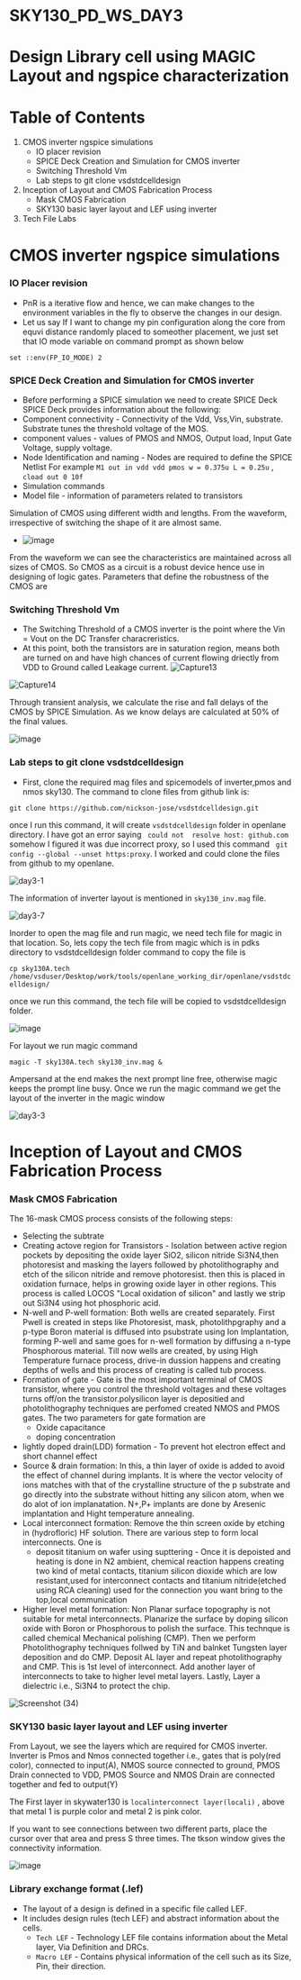 # SKY130_PD_WS_DAY3
# Design Library cell using MAGIC Layout and ngspice characterization


# Table of Contents
1. CMOS inverter ngspice simulations
   - IO placer revision
   - SPICE Deck Creation and Simulation for CMOS inverter
   - Switching Threshold Vm
   - Lab steps to git clone vsdstdcelldesign
2. Inception of Layout and CMOS Fabrication Process
   - Mask CMOS Fabrication
   - SKY130 basic layer layout and LEF using inverter
3. Tech File Labs

# CMOS inverter ngspice simulations

### IO Placer revision
 - PnR is a iterative flow and hence, we can make changes to the environment variables in the fly to observe the changes in our design. 
 - Let us say If I want to change my pin configuration along the core from equvi distance randomly placed to someother placement, we just set that IO mode variable on command prompt as shown below
 ```
 set ::env(FP_IO_MODE) 2
```

### SPICE Deck Creation and Simulation for CMOS inverter

- Before performing a SPICE simulation we need to create SPICE Deck
SPICE Deck provides information about the following:
- Component connectivity - Connectivity of the Vdd, Vss,Vin, substrate. Substrate tunes the threshold voltage of the MOS.
- component values - values of PMOS and NMOS, Output load, Input Gate Voltage, supply voltage.
- Node Identification and naming - Nodes are required to define the SPICE Netlist
     For example ```M1 out in vdd vdd pmos w = 0.375u L = 0.25u``` , ```cload out 0 10f```
- Simulation commands
- Model file - information of parameters related to transistors

Simulation of CMOS using different width and lengths. From the waveform, irrespective of switching the shape of it are almost same.

- ![image](https://github.com/sindhuk95/SKY130_PD_WS_DAY3/assets/135046169/5b494ae5-341a-41ff-a2bb-1db066fa2b72)

From the waveform we can see the characteristics are maintained  across all sizes of CMOS. So CMOS as a circuit is a robust device hence use in designing of logic gates. Parameters that define the robustness of the CMOS are

### Switching Threshold Vm
- The Switching Threshold of a CMOS inverter is the point where the Vin = Vout on the DC Transfer characreristics. 
- At this point, both the transistors are in saturation region, means both are turned on and have high chances of current flowing driectly from VDD to Ground called Leakage current.
![Capture13](https://github.com/sindhuk95/SKY130_PD_WS_DAY3/assets/135046169/46960968-4974-451a-ae0f-fa0a158a739a) 

![Capture14](https://github.com/sindhuk95/SKY130_PD_WS_DAY3/assets/135046169/1f21aea7-aa0c-4ace-8aa4-d381cb134644)

Through transient analysis, we calculate the rise and fall delays of the CMOS by SPICE Simulation. As we know delays are calculated at 50% of the final values.

![image](https://github.com/sindhuk95/SKY130_PD_WS_DAY3/assets/135046169/f4b115e6-bd2f-419e-b457-d1cdd5dd38dd)

### Lab steps to git clone vsdstdcelldesign
- First, clone the required mag files and spicemodels of inverter,pmos and nmos sky130. The command to clone files from github link is:
```
git clone https://github.com/nickson-jose/vsdstdcelldesign.git
```
once I run this command, it will create ``vsdstdcelldesign`` folder in openlane directory. I have got an error saying `` could not  resolve host: github.com`` 
somehow I figured it was due incorrect proxy, so I used this command  `` git config --global --unset https:proxy``. I worked and could clone the files from github to my openlane.

![day3-1](https://github.com/sindhuk95/SKY130_PD_WS_DAY3/assets/135046169/5fcb599b-48bf-4667-995c-2ff99e7b6358)

The information of inverter layout is mentioned in ``sky130_inv.mag`` file.

![day3-7](https://github.com/sindhuk95/SKY130_PD_WS_DAY3/assets/135046169/d42a28e9-34a0-46c7-8799-03c668709207)

Inorder to open the mag file and run magic, we need tech file for magic in that location. So, lets copy the tech file from magic which is in pdks directory to vsdstdcelldesign folder
command to copy the file is

``` cp sky130A.tech /home/vsduser/Desktop/work/tools/openlane_working_dir/openlane/vsdstdcelldesign/ ```

once we run this command, the tech file will be copied to vsdstdcelldesign folder.

![image](https://github.com/sindhuk95/SKY130_PD_WS_DAY3/assets/135046169/172d04b0-5701-4bdd-b020-e32775932bf4)

For layout we run magic command

``` magic -T sky130A.tech sky130_inv.mag & ```

Ampersand at the end makes the next prompt line free, otherwise magic keeps the prompt line busy. Once we run the magic command we get the layout of the inverter in the magic window

![day3-3](https://github.com/sindhuk95/SKY130_PD_WS_DAY3/assets/135046169/47174505-3cbc-4110-b342-317eef4d849d)



# Inception of Layout and CMOS Fabrication Process

### Mask CMOS Fabrication

The 16-mask CMOS process consists of the following steps:

- Selecting the subtrate
- Creating actove region for Transistors -  Isolation between active region pockets by depositing the oxide layer SiO2, silicon nitride Si3N4,then photoresist and masking the layers followed by photolithography and etch of the silicon nitride and remove photoresist. then this is placed in oxidation furnace, helps in growing oxide layer in other regions. This process is called LOCOS "Local oxidation of silicon" and lastly we strip out Si3N4 using hot phosphoric acid.
- N-well and P-well formation: Both wells are created separately. First Pwell is created in steps like Photoresist, mask, photolithpgraphy and a p-type Boron material is diffused into psubstrate using Ion Implantation, forming P-well and same goes for n-well formation by diffusing a n-type Phosphorous material. Till now wells are created, by using High Temperature furnace process, drive-in dussion happens and  creating depths of wells and this process of creating is called tub process.
- Formation of gate - Gate is the most important terminal of CMOS transistor, where you control the threshold voltages and these voltages turns off/on the transistor.polysilicon layer is depositied and photolithography techniques are perfomed created NMOS and PMOS gates. The two parameters for gate formation are
   - Oxide capacitance
   - doping concentration    
- lightly doped drain(LDD) formation - To prevent hot electron effect and short channel effect
- Source & drain formation: In this, a thin layer of oxide is added to avoid the effect of channel during implants. It is where the vector velocity of ions matches with that of the crystalline structure of the p substrate and go directly into the substrate without hitting any silicon atom, when we do alot of ion implanatation. N+,P+ implants are done by Aresenic implantation and Hight temperature annealing.
- Local interconnect formation: Remove the thin screen oxide by etching in (hydrofloric) HF solution. There are various step to form local interconnects. One is
   - deposit titanium on wafer using supttering - Once it is depoisted and heating is done in N2 ambient, chemical reaction happens creating two kind of metal contacts, titanium silicon dioxide which are low resistant,used for interconnect contacts and titanium nitride(etched using RCA cleaning) used for the connection you want bring to the top,local communication
- Higher level metal formation: Non Planar surface topography is not suitable for metal interconnects. Planarize the surface by doping silicon oxide with Boron or Phosphorous to polish the surface. This technque is called chemical Mechanical polishing (CMP). Then we perform Photolithography techniques follwed by  TiN and balnket Tungsten layer deposition and do CMP. Deposit AL layer and repeat photolithography and CMP. This is 1st level of interconnect. Add another layer of interconnects to take to higher level metal layers. Lastly, Layer a dielectric i.e., Si3N4 to protect the chip. 

 ![Screenshot (34)](https://github.com/sindhuk95/SKY130_PD_WS_DAY3/assets/135046169/ae5675b9-5b61-4472-81c5-c0cb8f282529)

### SKY130 basic layer layout and LEF using inverter

From Layout, we see the layers which are required for CMOS inverter. Inverter is Pmos and Nmos connected together i.e., gates that is poly(red color), connected to input(A), NMOS source connected to ground, PMOS Drain connected to VDD, PMOS Source and NMOS Drain are connected together and fed to output(Y) 

The First layer in skywater130 is ``localinterconnect layer(locali)`` , above that metal 1 is purple color and metal 2 is pink color.

If you want to see connections between two different parts, place the cursor over that area and press S three times. The tkson window gives the connectivity information.

![image](https://github.com/sindhuk95/SKY130_PD_WS_DAY3/assets/135046169/fc51c2de-26f5-4ada-8c39-f5f29604999b)

### Library exchange format (.lef)
- The layout of a design is defined in a specific file called LEF.
-  It includes design rules (tech LEF) and abstract information about the cells. 
    - ```Tech LEF``` -  Technology LEF file contains information about the Metal layer, Via Definition and DRCs.
    - ```Macro LEF``` -  Contains physical information of the cell such as its Size, Pin, their direction.




